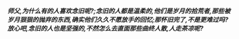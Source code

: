***师父,为什么有的人喜欢念旧呢?;念旧的人都是温柔的,他们是岁月的拾荒者,那些被岁月狠狠的抛弃的东西,确实他们久久不愿放手的回忆;那怀旧完了,不是更难过吗?放心吧,念旧的人也是坚强的,不然怎么去直面那些曲终人散,人走茶凉呢?***